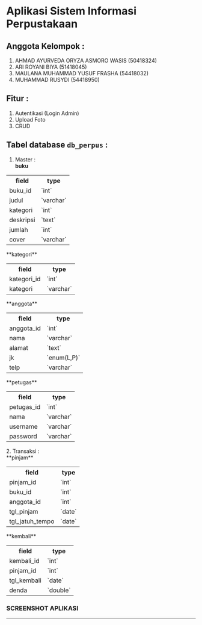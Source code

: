# Aplikasi Sistem Informasi Perpustakaan #

Anggota Kelompok :
-------
1. AHMAD AYURVEDA ORYZA ASMORO WASIS (50418324)
2. ARI ROYANI BIYA (51418045)
3. MAULANA MUHAMMAD YUSUF FRASHA (54418032)
4. MUHAMMAD RUSYDI (54418950)


Fitur :
-------
1. Autentikasi (Login Admin)
2. Upload Foto
3. CRUD

Tabel database **`db_perpus`** :
----------------
1. Master : <br />
  **buku** <br />
<table>
  <tr>
    <th>field</th>
    <th>type</th>
  </tr>
  <tr>
    <td>buku_id</td>
    <td>`int`</td>
  </tr>
  <tr>
    <td>judul</td>
    <td>`varchar`</td>
  </tr>
  <tr>
    <td>kategori</td>
    <td>`int`</td>
  </tr>
  <tr>
    <td>deskripsi</td>
    <td>`text`</td>
  </tr>
  <tr>
    <td>jumlah</td>
    <td>`int`</td>
  </tr>
  <tr>
    <td>cover</td>
    <td>`varchar`</td>
  </tr>
</table>
**kategori** <br />
<table>
  <tr>
    <th>field</th>
    <th>type</th>
  </tr>
  <tr>
    <td>kategori_id</td>
    <td>`int`</td>
  </tr>
  <tr>
    <td>kategori</td>
    <td>`varchar`</td>
  </tr>
</table>
**anggota** <br />
<table>
  <tr>
    <th>field</th>
    <th>type</th>
  </tr>
  <tr>
    <td>anggota_id</td>
    <td>`int`</td>
  </tr>
  <tr>
    <td>nama</td>
    <td>`varchar`</td>
  </tr>
  <tr>
    <td>alamat</td>
    <td>`text`</td>
  </tr>
  <tr>
    <td>jk</td>
    <td>`enum(L,P)`</td>
  </tr>
  <tr>
    <td>telp</td>
    <td>`varchar`</td>
  </tr>
</table>
**petugas** <br />
<table>
  <tr>
    <th>field</th>
    <th>type</th>
  </tr>
  <tr>
    <td>petugas_id</td>
    <td>`int`</td>
  </tr>
  <tr>
    <td>nama</td>
    <td>`varchar`</td>
  </tr>
  <tr>
    <td>username</td>
    <td>`varchar`</td>
  </tr>
  <tr>
    <td>password</td>
    <td>`varchar`</td>
  </tr>
</table>
2. Transaksi : <br />
**pinjam** <br />
<table>
  <tr>
    <th>field</th>
    <th>type</th>
  </tr>
  <tr>
    <td>pinjam_id</td>
    <td>`int`</td>
  </tr>
  <tr>
    <td>buku_id</td>
    <td>`int`</td>
  </tr>
  <tr>
    <td>anggota_id</td>
    <td>`int`</td>
  </tr>
  <tr>
    <td>tgl_pinjam</td>
    <td>`date`</td>
  </tr>
  <tr>
    <td>tgl_jatuh_tempo</td>
    <td>`date`</td>
  </tr>
</table>
**kembali** <br />
<table>
  <tr>
    <th>field</th>
    <th>type</th>
  </tr>
  <tr>
    <td>kembali_id</td>
    <td>`int`</td>
  </tr>
  <tr>
    <td>pinjam_id</td>
    <td>`int`</td>
  </tr>
  <tr>
    <td>tgl_kembali</td>
    <td>`date`</td>
  </tr>
  <tr>
    <td>denda</td>
    <td>`double`</td>
  </tr>
</table>

### SCREENSHOT APLIKASI ###

--------------
